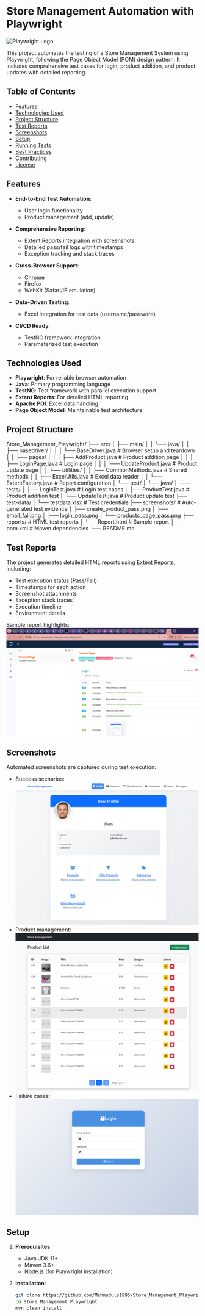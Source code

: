 # Store Management Automation with Playwright

![Playwright Logo](https://playwright.dev/img/playwright-logo.svg)

This project automates the testing of a Store Management System using Playwright, following the Page Object Model (POM) design pattern. It includes comprehensive test cases for login, product addition, and product updates with detailed reporting.

## Table of Contents

- [Features](#features)
- [Technologies Used](#technologies-used)
- [Project Structure](#project-structure)
- [Test Reports](#test-reports)
- [Screenshots](#screenshots)
- [Setup](#setup)
- [Running Tests](#running-tests)
- [Best Practices](#best-practices)
- [Contributing](#contributing)
- [License](#license)

## Features

- **End-to-End Test Automation**:
  - User login functionality
  - Product management (add, update)
  
- **Comprehensive Reporting**:
  - Extent Reports integration with screenshots
  - Detailed pass/fail logs with timestamps
  - Exception tracking and stack traces
  
- **Cross-Browser Support**:
  - Chrome
  - Firefox
  - WebKit (Safari/IE emulation)
  
- **Data-Driven Testing**:
  - Excel integration for test data (username/password)
  
- **CI/CD Ready**:
  - TestNG framework integration
  - Parameterized test execution

## Technologies Used

- **Playwright**: For reliable browser automation
- **Java**: Primary programming language
- **TestNG**: Test framework with parallel execution support
- **Extent Reports**: For detailed HTML reporting
- **Apache POI**: Excel data handling
- **Page Object Model**: Maintainable test architecture

## Project Structure

Store_Management_Playwright/
├── src/
│ ├── main/
│ │ └── java/
│ │ ├── basedriver/
│ │ │ └── BaseDriver.java # Browser setup and teardown
│ │ ├── pages/
│ │ │ ├── AddProduct.java # Product addition page
│ │ │ ├── LoginPage.java # Login page
│ │ │ └── UpdateProduct.java # Product update page
│ │ └── utilities/
│ │ ├── CommonMethods.java # Shared methods
│ │ ├── ExcelUtils.java # Excel data reader
│ │ └── ExtentFactory.java # Report configuration
│ └── test/
│ └── java/
│ └── tests/
│ ├── LoginTest.java # Login test cases
│ ├── ProductTest.java # Product addition test
│ └── UpdateTest.java # Product update test
├── test-data/
│ └── testdata.xlsx # Test credentials
├── screenshots/ # Auto-generated test evidence
│ ├── create_product_pass.png
│ ├── email_fail.png
│ ├── login_pass.png
│ └── products_page_pass.png
├── reports/ # HTML test reports
│ └── Report.html # Sample report
├── pom.xml # Maven dependencies
└── README.md

## Test Reports

The project generates detailed HTML reports using Extent Reports, including:

- Test execution status (Pass/Fail)
- Timestamps for each action
- Screenshot attachments
- Exception stack traces
- Execution timeline
- Environment details

Sample report highlights:
![Report Screenshot](screenshots/Report.png)

## Screenshots

Automated screenshots are captured during test execution:

- Success scenarios: ![Login Success](screenshots/login_pass.png)
- Product management: ![Product Added](screenshots/create_product_pass.png)
- Failure cases: ![Login Failure](screenshots/email_fail.png)

## Setup

1. **Prerequisites**:
   - Java JDK 11+
   - Maven 3.6+
   - Node.js (for Playwright installation)

2. **Installation**:
   ```bash
   git clone https://github.com/Mahmuduls1995/Store_Management_Playwright-POM-.git
   cd Store_Management_Playwright
   mvn clean install
